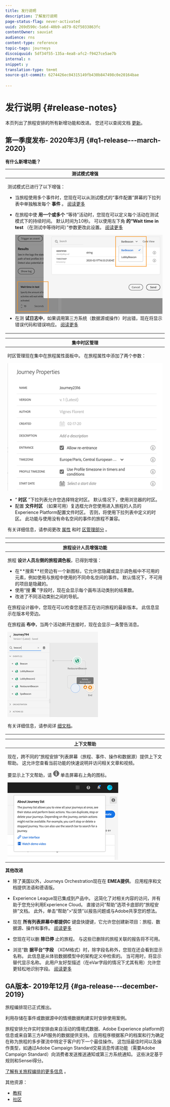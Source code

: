 ```yaml
---
title: 发行说明
description: 了解发行说明
page-status-flag: never-activated
uuid: 269d590c-5a6d-40b9-a879-02f5033863fc
contentOwner: sauviat
audience: rns
content-type: reference
topic-tags: journeys
discoiquuid: 5df34f55-135a-4ea8-afc2-f9427ce5ae7b
internal: n
snippet: y
translation-type: tm+mt
source-git-commit: 6274426ec04315149fb430b847498c0e20164bae

---
```



# 发行说明 {#release-notes}

本页列出了旅程安排的所有新增功能和改进。
您还可以查阅文档 [更新](../release-notes/documentation-updates.md)。

## 第一季度发布- 2020年3月 {#q1-release---march-2020}

**有什么新增功能？**

<table>
<thead>
<tr>
<th><strong>测试模式增强</strong><br/></th>
</tr>
</thead>
<tbody>
<tr>
<td>
<p>测试模式已进行了以下增强：</p>
<ul>
<li>当旅程使用多个事件时，您现在可以从测试模式的“事件配置”屏幕的下拉列表中单独触发每个 <strong>事件</strong> 。 <a href="../building-journeys/testing-the-journey.md#firing_events">阅读更多</a></p></li>
<li><p>在旅程中使 <strong>用一个或多个</strong> “等待”活动时，您现在可以定义每个活动在测试模式下的持续时间。 默认时间为10秒。 可以使用左下角 <strong>的“Wait time in test</strong> （在测试中等待时间）”参数更改此设置。 <a href="../building-journeys/testing-the-journey.md">阅读更多</a></p><img src="../assets/rn-test.png"/>
</li>
<li>在测 <strong>试日志中</strong>，如果调用第三方系统（数据源或操作）时出错，现在将显示错误代码和错误响应。 <a href="../building-journeys/testing-the-journey.md#viewing_logs">阅读更多</a>
</li>
</ul>
</td>
</tr>
</tbody>
</table>

<table>
<thead>
<tr>
<th><strong>集中时区管理</strong><br/></th>
</tr>
</thead>
<tbody>
<tr> 
<td>
<p>时区管理现在集中在旅程属性面板中。 在旅程属性中添加了两个参数：</p>
<img src="../assets/rn-timezone.png"/>
<ul>
<li>“ <strong>时区</strong> ”下拉列表允许您选择特定时区。 默认情况下，使用浏览器的时区。</li>
<li>配置 <strong>文件时区</strong> （如果可用）复选框允许您使用进入旅程的人员的Experience Platform配置文件时区。 否则，将使用下拉列表中定义的时区。 此功能与使用没有命名空间的事件的旅程不兼容。</li>
</ul>
<p>有关详细信息，请参阅更改 <a href="../building-journeys/changing-properties.md#timezone">属性</a> 和时 <a href="../building-journeys/timezone-management.md">区管理部分</a> 。</p>
</td>
</tr>
</tbody>
</table>

<table>
<thead>
<tr>
<th><strong>旅程设计人员增强功能</strong><br/></th>
</tr>
</thead>
<tbody>
<tr> 
<td>
<p>旅程 <strong>设计人员左侧的旅程调色板</strong>，已得到增强：</p>
<ul>
<li>在**搜索**栏旁边有一个新图标，它允许您隐藏或显示调色板中不可用的元素，例如使用与旅程中使用的不同命名空间的事件。 默认情况下，不可用的项目是隐藏的。</li>
<li>使用“搜 <strong>索</strong> ”字段时，现在会显示每个画布活动类别的结果数。</li>
<li>改进了不同活动类别之间的导航。</li>
</ul>
<p>在旅程设计器中，您现在可以检查您是否正在访问旅程的最新版本。 此信息显示在版本号旁边。</p>
<p>在旅程画 <strong>布中</strong>，当两个活动断开连接时，现在会显示一条警告消息。</p>
<img src="../assets/rn-canvas.png"/>
<p>有关详细信息，请参阅详 <a href="../building-journeys/using-the-journey-designer.md">细文档</a>。</p>
</td>
</tr>
</tbody>
</table>

<table>
<thead>
<tr>
<th><strong>上下文帮助</strong><br/></th>
</tr>
</thead>
<tbody>
<tr>
<td>
<p>现在，跨不同的“旅程安排”列表屏幕（旅程、事件、操作和数据源）提供上下文帮助。 这允许您查看当前功能的快速说明并访问相关文章和视频。</p>
<p>要显示上下文帮助，请 <img src="../assets/icon-context.png"/> 单击屏幕右上角的图标。 </p>
<img src="../assets/rn-context.png"/>
</td>
</tr>
</tbody>
</table>

**其他改进**

* 除了美国以外，Journeys Orchestration现在在 **EMEA提供**。 应用程序和文档提供法语和德语版。

* Experience League现已集成到产品中。 这简化了对相关内容的访问，并有助于您充分利用Experience Cloud。 直接访问“帮助”选项卡底部的“旅程安排”文档。 此外，单击“帮助”>“反馈”以报告问题或与Adobe共享您的想法。

* 现在 **所有列表屏幕中都提供C** 键盘快捷键，它允许您创建新项目：旅程、数据源、操作和事件。 [阅读更多](../about/user-interface.md#section_ksq_zr1_ffb)

* 您现在可以删 **除已停** 止的旅程。 与这些已删除的旅程关联的报告将不可用。

* 浏览“数 **据平台”字段** （XDM格式）时，除字段名称外，您现在还会看到显示名称。 此信息是从体验数据模型中的架构定义中检索的。 当可用时，将显示替代显示名称。 此用户友好型描述（在eVar字段的情况下尤其有用）允许您更轻松地识别字段。 [阅读更多](../event/defining-the-payload-fields.md)

## GA版本- 2019年12月 {#ga-release---december-2019}

旅程编排现已正式推出。

利用存储在事件或数据源中的情境数据构建实时安排使用案例。

旅程安排允许实时安排由来自活动的情境式数据、Adobe Experience platform的信息或来自第三方API服务的数据提供支持。 应用程序根据客户的档案和行为确定在称为旅程的多步骤流中特定于客户的下一个最佳操作。 这包括最佳时间以及操作类型，如通过Adobe Campaign Standard交易消息传递功能（需要Adobe Campaign Standard）向消费者发送推送通知或第三方系统通知。 这些决定基于规则和Sensei得分。

[了解有关旅程编排的更多信息](../action/working-with-adobe-campaign.md) 。

其他资源：

* [教程](https://docs.adobe.com/content/help/en/platform-learn/tutorials/journey-orchestration/introduction.html)
* [社区](https://www.adobe.com/go/journeyorchestrationcommunity)